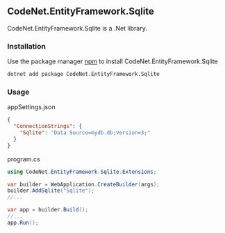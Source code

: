 ## CodeNet.EntityFramework.Sqlite

CodeNet.EntityFramework.Sqlite is a .Net library.

### Installation

Use the package manager [npm](https://www.nuget.org/packages/CodeNet.EntityFramework.Sqlite/) to install CodeNet.EntityFramework.Sqlite

```bash
dotnet add package CodeNet.EntityFramework.Sqlite
```

### Usage
appSettings.json
```json
{
  "ConnectionStrings": {
    "Sqlite": "Data Source=mydb.db;Version=3;"
  }
}
```
program.cs
```csharp
using CodeNet.EntityFramework.Sqlite.Extensions;

var builder = WebApplication.CreateBuilder(args);
builder.AddSqlite("Sqlite");
//...

var app = builder.Build();
//...
app.Run();
```